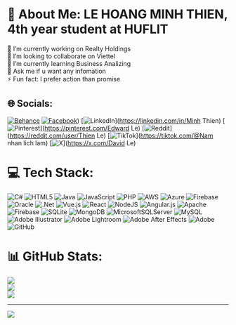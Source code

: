 # 💫 About Me: LE HOANG MINH THIEN, 4th year student at HUFLIT 
🔭 I’m currently working on Realty Holdings<br>👯 I’m looking to collaborate on Viettel<br>🌱 I’m currently learning Business Analizing<br>💬 Ask me if u want any infomation<br>⚡ Fun fact: I prefer action than promise


## 🌐 Socials:
[![Behance](https://img.shields.io/badge/Behance-1769ff?logo=behance&logoColor=white)](https://behance.net/Bonetap) [![Facebook](https://img.shields.io/badge/Facebook-%231877F2.svg?logo=Facebook&logoColor=white)](https://www.facebook.com/bonetap1908/)) [![LinkedIn](https://img.shields.io/badge/LinkedIn-%230077B5.svg?logo=linkedin&logoColor=white)](https://linkedin.com/in/Minh Thien) [![Pinterest](https://img.shields.io/badge/Pinterest-%23E60023.svg?logo=Pinterest&logoColor=white)](https://pinterest.com/Edward Le) [![Reddit](https://img.shields.io/badge/Reddit-%23FF4500.svg?logo=Reddit&logoColor=white)](https://reddit.com/user/Thien Le) [![TikTok](https://img.shields.io/badge/TikTok-%23000000.svg?logo=TikTok&logoColor=white)](https://tiktok.com/@Nam nhan lich lam) [![X](https://img.shields.io/badge/X-black.svg?logo=X&logoColor=white)](https://x.com/David Le) 

# 💻 Tech Stack:
![C#](https://img.shields.io/badge/c%23-%23239120.svg?style=for-the-badge&logo=csharp&logoColor=white) ![HTML5](https://img.shields.io/badge/html5-%23E34F26.svg?style=for-the-badge&logo=html5&logoColor=white) ![Java](https://img.shields.io/badge/java-%23ED8B00.svg?style=for-the-badge&logo=openjdk&logoColor=white) ![JavaScript](https://img.shields.io/badge/javascript-%23323330.svg?style=for-the-badge&logo=javascript&logoColor=%23F7DF1E) ![PHP](https://img.shields.io/badge/php-%23777BB4.svg?style=for-the-badge&logo=php&logoColor=white) ![AWS](https://img.shields.io/badge/AWS-%23FF9900.svg?style=for-the-badge&logo=amazon-aws&logoColor=white) ![Azure](https://img.shields.io/badge/azure-%230072C6.svg?style=for-the-badge&logo=microsoftazure&logoColor=white) ![Firebase](https://img.shields.io/badge/firebase-%23039BE5.svg?style=for-the-badge&logo=firebase) ![Oracle](https://img.shields.io/badge/Oracle-F80000?style=for-the-badge&logo=oracle&logoColor=white) ![.Net](https://img.shields.io/badge/.NET-5C2D91?style=for-the-badge&logo=.net&logoColor=white) ![Vue.js](https://img.shields.io/badge/vue.js-%2335495e.svg?style=for-the-badge&logo=vuedotjs&logoColor=%234FC08D) ![React](https://img.shields.io/badge/react-%2320232a.svg?style=for-the-badge&logo=react&logoColor=%2361DAFB) ![NodeJS](https://img.shields.io/badge/node.js-6DA55F?style=for-the-badge&logo=node.js&logoColor=white) ![Angular.js](https://img.shields.io/badge/angular.js-%23E23237.svg?style=for-the-badge&logo=angularjs&logoColor=white) ![Apache](https://img.shields.io/badge/apache-%23D42029.svg?style=for-the-badge&logo=apache&logoColor=white) ![Firebase](https://img.shields.io/badge/firebase-a08021?style=for-the-badge&logo=firebase&logoColor=ffcd34) ![SQLite](https://img.shields.io/badge/sqlite-%2307405e.svg?style=for-the-badge&logo=sqlite&logoColor=white) ![MongoDB](https://img.shields.io/badge/MongoDB-%234ea94b.svg?style=for-the-badge&logo=mongodb&logoColor=white) ![MicrosoftSQLServer](https://img.shields.io/badge/Microsoft%20SQL%20Server-CC2927?style=for-the-badge&logo=microsoft%20sql%20server&logoColor=white) ![MySQL](https://img.shields.io/badge/mysql-4479A1.svg?style=for-the-badge&logo=mysql&logoColor=white) ![Adobe Illustrator](https://img.shields.io/badge/adobe%20illustrator-%23FF9A00.svg?style=for-the-badge&logo=adobe%20illustrator&logoColor=white) ![Adobe Lightroom](https://img.shields.io/badge/Adobe%20Lightroom-31A8FF.svg?style=for-the-badge&logo=Adobe%20Lightroom&logoColor=white) ![Adobe After Effects](https://img.shields.io/badge/Adobe%20After%20Effects-9999FF.svg?style=for-the-badge&logo=Adobe%20After%20Effects&logoColor=white) ![Adobe](https://img.shields.io/badge/adobe-%23FF0000.svg?style=for-the-badge&logo=adobe&logoColor=white) ![GitHub](https://img.shields.io/badge/github-%23121011.svg?style=for-the-badge&logo=github&logoColor=white)
# 📊 GitHub Stats:
![](https://github-readme-stats.vercel.app/api?username=Bonetap&theme=dark&hide_border=false&include_all_commits=false&count_private=false)<br/>
![](https://github-readme-streak-stats.herokuapp.com/?user=Bonetap&theme=dark&hide_border=false)<br/>
![](https://github-readme-stats.vercel.app/api/top-langs/?username=Bonetap&theme=dark&hide_border=false&include_all_commits=false&count_private=false&layout=compact)

---
[![](https://visitcount.itsvg.in/api?id=Bonetap&icon=0&color=0)](https://visitcount.itsvg.in)

<!-- Proudly created with GPRM ( https://gprm.itsvg.in ) -->
